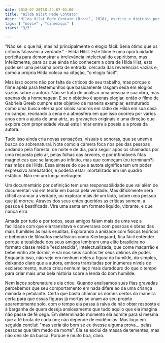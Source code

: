```yaml
---
date: 2018-07-20T18:44:07-03:00
title: "Hilda Hilst Pede Contato"
desc: "Hilda Hilst Pede Contato (Brasil, 2018), escrito e digirido por Gabriela Greeb, com Luciana Domschke, Hilda Hilst, Lygia Fagundes Telles, Fernando Lemos e outros amigos de Hilst."
tags: [ "movie" , "cinemaqui" ]
stars: "3/5"

---
```

"Não sei o que há, mas há principalmente o elogio fácil. Seria ótimo que os críticos falassem a verdade." - Hilda Hilst. Este filme é uma oportunidade perfeita para demonstrar a irrelevância intelectual do espiritismo, mas infelizmente, para os que ainda não conhecem a obra de Hilda Hist, esta pode ser uma péssima porta de entrada, cercada das reverências vazias e, como a própria Hilda coloca na citação, "o elogio fácil".

Mas isso ocorre não por falta de críticos do seu trabalho, mas porque o filme apela para testemunhos que basicamente rasgam seda em elogios vazios sobre a autora. Não se trata de analisar uma pessoa e sua obra, mas apenas de a homenagear. E se o objetivo é apenas elogiar, então o filme de Gabriela Greeb cumpre este objetivo de maneira exemplar, estruturado como uma busca eterna por sinais sonoros em rádio de Hilda em sua casa no campo, recriando a cena e a atmosfera em que isso ocorreu por vários anos com a ajuda de uma atriz, as gravações originais e uma direção que explora com propriedade visual este limiar entre a poesia e a prosa da autora.

Tudo isso ainda cria novas sensações, visuais e sonoras, que se unem à busca do sobrenatural. Note como a câmera foca nos pés das pessoas andando pela floresta, de noite e de dia, para seguir após os chamados por uma resposta pelo ar, pelas folhas das árvores, e por infindáveis fitas magnéticas que se lançam ao infinito, mas que começam (ou terminam?) nas mãos de Hilda. Essa síntese do que a autora significa tem um poder expressivo arrebatador, e poderia estar imortalizado em um quadro estático. Não em um longa metragem.

Um documentário por definição tem uma responsabilidade que vai além de documentar: vai em teoria em busca pela verdade. Mas dificilmente será difícil arrancar a verdade, ou explorar mais de um lado, sobre uma pessoa que já morreu. Através dos seus entes queridos as críticas somem, a pessoa é beatificada. Vira uma santa em formato líquido, vibrante, e que nunca erra.

Amada por tudo e por todos, seus amigos falam mais de uma vez a facilidade com que ela transitava e conversava com pessoas e obras das mais humildes às mais eruditas. Explorando a amizade com físicos teóricos e bebendo de filósofos metafísicos como Kierkegaard, fica fácil entender porque a totalidade dos seus amigos lembram uma elite brasileira no formato classe média "esclarecida", intelectualizada, que come macarrão e bebe vinho até dormir, e vai nos seus sonhos ter seus delírios de poder. Enquanto isso, não vejo em nenhum deles a figura do humilde, do simples, deixando claro que a autora, embora transitadas por inúmeros níveis de esclarecimento, nunca criou nenhum laço mais duradouro do que o tempo para criar mais uma bela história sobre a lenda do bom humilde.

Nem laços sobrenaturais ela criou. Quando analisamos suas fitas gravadas percebemos que seu comportamento em nada difere ao de uma criança mimada e petulante. Certa que basta chamar os nomes certos da maneira certa para que essas figuras já mortas se unam ao seu projeto aparentemente solo, com o tempo ela passa à raiva de não obter resposta e à barganha de quem deseja ansiosamente que tudo aquilo que ela imagina não passe de fé cega. Em determinado momento ela admite para si mesma que a fé brota de cada um; não depende de evidências. Mas logo em seguida conclui: "mas seria tão bom se eu tivesse alguma prova... pelas pessoas que têm medo da morte". Ela se exclui da massa de tementes, mas não desiste da busca. Porque é muito boa, claro.
